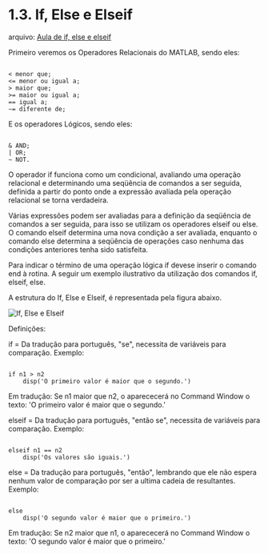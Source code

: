 # 1.3. If, Else e Elseif
arquivo:
[Aula de if, else e elseif](../1.%20MATLAB%20Básico%20(introdução)/ifElseifElse.m)

Primeiro veremos os Operadores Relacionais do MATLAB, sendo eles:

<pre><code>
< menor que;
<= menor ou igual a;
> maior que;
>= maior ou igual a;
== igual a;
∼= diferente de;
</pre></code>

E os operadores Lógicos, sendo eles:

<pre><code>
& AND;
| OR;
∼ NOT.
</pre></code>

O operador if funciona como um condicional, avaliando uma operação relacional e determinando uma seqüência de comandos a ser seguida, definida a partir do ponto onde a expressão avaliada pela operação relacional se torna verdadeira.

Várias expressões podem ser avaliadas para a definição da seqüência de comandos a ser seguida, para isso se utilizam os operadores elseif ou else. O comando elseif determina uma nova condição a ser avaliada, enquanto o comando else determina a seqüência de operações caso nenhuma das condições anteriores tenha sido satisfeita.

Para indicar o término de uma operação lógica if devese inserir o comando end à rotina. A seguir um exemplo ilustrativo da utilização dos comandos if, elseif, else.

A estrutura do If, Else e Elseif,  é representada pela figura abaixo.

![If, Else e Elseif](../../master/Imagens/ifElseElseif.png)

Definições:

if = Da tradução para português, "se", necessita de variáveis para comparação. Exemplo:
<pre><code>
if n1 > n2
    disp('O primeiro valor é maior que o segundo.')
</pre></code>
Em tradução: Se n1 maior que n2, o aparececerá no Command Window o texto: 'O primeiro valor é maior que o segundo.'

elseif = Da tradução para português, "então se", necessita de variáveis para comparação. Exemplo:
<pre><code>
elseif n1 == n2 
    disp('Os valores são iguais.')
</pre></code>

else = Da tradução para português, "então", lembrando que ele não espera nenhum valor de comparação por ser a ultima cadeia de resultantes. Exemplo:
<pre><code>
else 
    disp('O segundo valor é maior que o primeiro.')
</pre></code>
Em tradução: Se n2 maior que n1, o aparececerá no Command Window o texto: 'O segundo valor é maior que o primeiro.'